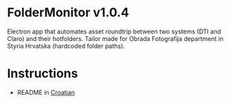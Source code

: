 # FolderMonitor v1.0.4

Electron app that automates asset roundtrip between two systems (DTI and Claro) and their hotfolders. Tailor made for Obrada Fotografija department in Styria Hrvatska (hardcoded folder paths).

# Instructions
- README in [Croatian](./README.hr.md)